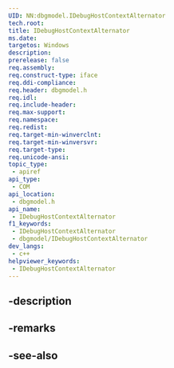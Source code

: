 ```yaml
---
UID: NN:dbgmodel.IDebugHostContextAlternator
tech.root: 
title: IDebugHostContextAlternator
ms.date: 
targetos: Windows
description: 
prerelease: false
req.assembly: 
req.construct-type: iface
req.ddi-compliance: 
req.header: dbgmodel.h
req.idl: 
req.include-header: 
req.max-support: 
req.namespace: 
req.redist: 
req.target-min-winverclnt: 
req.target-min-winversvr: 
req.target-type: 
req.unicode-ansi: 
topic_type:
 - apiref
api_type:
 - COM
api_location:
 - dbgmodel.h
api_name:
 - IDebugHostContextAlternator
f1_keywords:
 - IDebugHostContextAlternator
 - dbgmodel/IDebugHostContextAlternator
dev_langs:
 - c++
helpviewer_keywords:
 - IDebugHostContextAlternator
---
```


## -description

## -remarks

## -see-also


